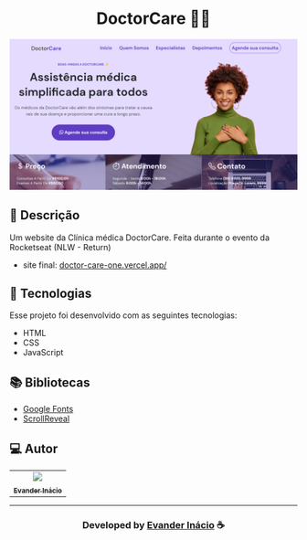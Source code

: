 <h1 align="center">
  DoctorCare 👨‍⚕️
</h1>

<img src="https://raw.githubusercontent.com/EvanderInacio/DoctorCare/main/assets/images/doctor-care-one.vercel.app_.png">

## 📝 Descrição 

Um website da Clínica médica DoctorCare. Feita durante o evento da Rocketseat (NLW - Return)

- site final: [doctor-care-one.vercel.app/](https://doctor-care-one.vercel.app/)

## 🚀 Tecnologias

Esse projeto foi desenvolvido com as seguintes tecnologias:

- HTML
- CSS
- JavaScript

## 📚 Bibliotecas

- [Google Fonts](https://fonts.google.com/)
- [ScrollReveal](https://scrollrevealjs.org/)


## 💻 Autor
<table>
  <tr>
    <td align="center">
      <a href="https://github.com/EvanderInacio">
        <img src="https://avatars.githubusercontent.com/u/72362299?s=96&v=4" width="100px;" /><br>
        <sub>
          <b>Evander Inácio</b>
        </sub>
      </a>
    </td>
  </tr>
</table>

-----

  <h3 align="center"> Developed by <a href="https://www.linkedin.com/in/evander-inacio/">Evander Inácio</a> ☕</h3>


